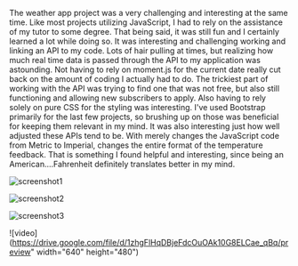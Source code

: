 The weather app project was a very challenging and interesting at the same time.  Like most projects utilizing JavaScript, I had to rely on the assistance of my tutor to some degree.  That being said, it was still fun and I certainly learned a lot while doing so.  It was interesting and challenging working and linking an API to my code.  Lots of hair pulling at times, but realizing how much real time data is passed through the API to my application was astounding.  Not having to rely on moment.js for the current date really cut back on the amount of coding  I actually had to do.  The trickiest part of working with the API was trying to find one that was not free, but also still functioning and allowing new subscribers to apply.  Also having to rely solely on pure CSS for the styling was interesting. I've used Bootstrap primarily for the last few projects, so brushing up on those was beneficial for keeping them relevant in my mind.  It was also interesting just how well adjusted these APIs tend to be.  With merely changes the JavaScript code from Metric to Imperial, changes the entire format of the temperature feedback.  That is something I found helpful and interesting, since being an American....Fahrenheit definitely translates better in my mind.

![screenshot1](https://user-images.githubusercontent.com/77468756/112200572-5bda5280-8bdd-11eb-85eb-57bbdd2c3e01.png)


![screenshot2](https://user-images.githubusercontent.com/77468756/112200635-6b599b80-8bdd-11eb-8362-9c1d6e5e95a0.png)



![screenshot3](https://user-images.githubusercontent.com/77468756/112200692-78768a80-8bdd-11eb-8757-aa95b9ffefd4.png)


![video](https://drive.google.com/file/d/1zhgFlHqDBjeFdcOuOAk10G8ELCae_qBq/preview" width="640" height="480")

